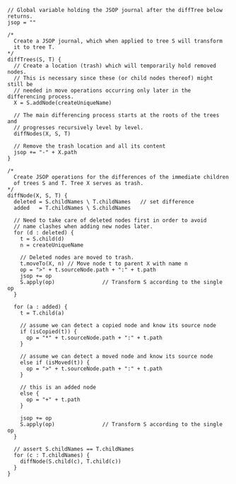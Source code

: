     // Global variable holding the JSOP journal after the diffTree below returns.
    jsop = ""

    /*
      Create a JSOP journal, which when applied to tree S will transform
      it to tree T.
    */
    diffTrees(S, T) {
      // Create a location (trash) which will temporarily hold removed nodes.
      // This is necessary since these (or child nodes thereof) might still be
      // needed in move operations occurring only later in the differencing process.
      X = S.addNode(createUniqueName)

      // The main differencing process starts at the roots of the trees and
      // progresses recursively level by level.
      diffNodes(X, S, T)

      // Remove the trash location and all its content
      jsop += "-" + X.path
    }

    /*
      Create JSOP operations for the differences of the immediate children
      of trees S and T. Tree X serves as trash.
    */
    diffNode(X, S, T) {
      deleted = S.childNames \ T.childNames   // set difference
      added   = T.childNames \ S.childNames

      // Need to take care of deleted nodes first in order to avoid
      // name clashes when adding new nodes later.
      for (d : deleted) {
        t = S.child(d)
        n = createUniqueName

        // Deleted nodes are moved to trash.
        t.moveTo(X, n) // Move node t to parent X with name n
        op = ">" + t.sourceNode.path + ":" + t.path
        jsop += op
        S.apply(op)               // Transform S according to the single op
      }

      for (a : added) {
        t = T.child(a)

        // assume we can detect a copied node and know its source node
        if (isCopied(t)) {
          op = "*" + t.sourceNode.path + ":" + t.path
        }

        // assume we can detect a moved node and know its source node
        else if (isMoved(t)) {
          op = ">" + t.sourceNode.path + ":" + t.path
        }

        // this is an added node
        else {
          op = "+" + t.path
        }

        jsop += op
        S.apply(op)               // Transform S according to the single op
      }

      // assert S.childNames == T.childNames
      for (c : T.childNames) {
        diffNode(S.child(c), T.child(c))
      }
    }